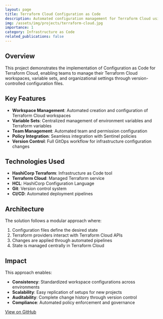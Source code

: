 ```yaml
---
layout: page
title: Terraform Cloud Configuration as Code
description: Automated configuration management for Terraform Cloud using Infrastructure as Code principles
img: /assets/img/projects/terraform-cloud.jpg
importance: 1
category: Infrastructure as Code
related_publications: false
---
```


## Overview

This project demonstrates the implementation of Configuration as Code for Terraform Cloud, enabling teams to manage their Terraform Cloud workspaces, variable sets, and organizational settings through version-controlled configuration files.

## Key Features

- **Workspace Management**: Automated creation and configuration of Terraform Cloud workspaces
- **Variable Sets**: Centralized management of environment variables and Terraform variables
- **Team Management**: Automated team and permission configuration
- **Policy Integration**: Seamless integration with Sentinel policies
- **Version Control**: Full GitOps workflow for infrastructure configuration changes

## Technologies Used

- **HashiCorp Terraform**: Infrastructure as Code tool
- **Terraform Cloud**: Managed Terraform service
- **HCL**: HashiCorp Configuration Language
- **Git**: Version control system
- **CI/CD**: Automated deployment pipelines

## Architecture

The solution follows a modular approach where:
1. Configuration files define the desired state
2. Terraform providers interact with Terraform Cloud APIs
3. Changes are applied through automated pipelines
4. State is managed centrally in Terraform Cloud

## Impact

This approach enables:
- **Consistency**: Standardized workspace configurations across environments
- **Scalability**: Easy replication of setups for new projects
- **Auditability**: Complete change history through version control
- **Compliance**: Automated policy enforcement and governance

[View on GitHub](https://github.com/ausmartway/tfc-config-as-code)